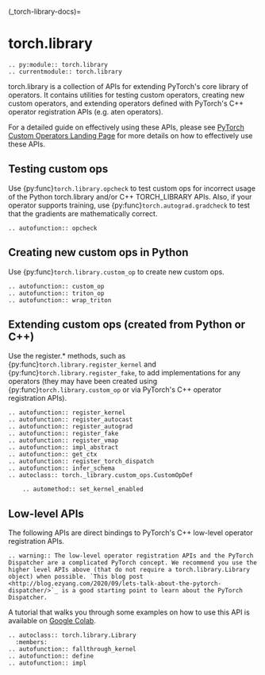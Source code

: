 (\_torch-library-docs)=

# torch.library

```{eval-rst}
.. py:module:: torch.library
.. currentmodule:: torch.library
```

torch.library is a collection of APIs for extending PyTorch's core library
of operators. It contains utilities for testing custom operators, creating new
custom operators, and extending operators defined with PyTorch's C++ operator
registration APIs (e.g. aten operators).

For a detailed guide on effectively using these APIs, please see
[PyTorch Custom Operators Landing Page](https://pytorch.org/tutorials/advanced/custom_ops_landing_page.html)
for more details on how to effectively use these APIs.

## Testing custom ops

Use {py:func}`torch.library.opcheck` to test custom ops for incorrect usage of the
Python torch.library and/or C++ TORCH_LIBRARY APIs. Also, if your operator supports
training, use {py:func}`torch.autograd.gradcheck` to test that the gradients are
mathematically correct.

```{eval-rst}
.. autofunction:: opcheck
```

## Creating new custom ops in Python

Use {py:func}`torch.library.custom_op` to create new custom ops.

```{eval-rst}
.. autofunction:: custom_op
.. autofunction:: triton_op
.. autofunction:: wrap_triton
```

## Extending custom ops (created from Python or C++)

Use the register.\* methods, such as {py:func}`torch.library.register_kernel` and
{py:func}`torch.library.register_fake`, to add implementations
for any operators (they may have been created using {py:func}`torch.library.custom_op` or
via PyTorch's C++ operator registration APIs).

```{eval-rst}
.. autofunction:: register_kernel
.. autofunction:: register_autocast
.. autofunction:: register_autograd
.. autofunction:: register_fake
.. autofunction:: register_vmap
.. autofunction:: impl_abstract
.. autofunction:: get_ctx
.. autofunction:: register_torch_dispatch
.. autofunction:: infer_schema
.. autoclass:: torch._library.custom_ops.CustomOpDef

    .. automethod:: set_kernel_enabled
```

## Low-level APIs

The following APIs are direct bindings to PyTorch's C++ low-level
operator registration APIs.

```{eval-rst}
.. warning:: The low-level operator registration APIs and the PyTorch Dispatcher are a complicated PyTorch concept. We recommend you use the higher level APIs above (that do not require a torch.library.Library object) when possible. `This blog post <http://blog.ezyang.com/2020/09/lets-talk-about-the-pytorch-dispatcher/>`_ is a good starting point to learn about the PyTorch Dispatcher.
```

A tutorial that walks you through some examples on how to use this API is available on [Google Colab](https://colab.research.google.com/drive/1RRhSfk7So3Cn02itzLWE9K4Fam-8U011?usp=sharing).

```{eval-rst}
.. autoclass:: torch.library.Library
  :members:
.. autofunction:: fallthrough_kernel
.. autofunction:: define
.. autofunction:: impl
```
